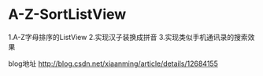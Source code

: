 A-Z-SortListView
================

1.A-Z字母排序的ListView
2.实现汉子装换成拼音
3.实现类似手机通讯录的搜索效果

blog地址  http://blog.csdn.net/xiaanming/article/details/12684155
